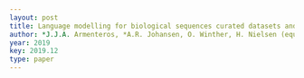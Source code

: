 ```yaml
--- 
layout: post
title: Language modelling for biological sequences curated datasets and baselines
author: *J.J.A. Armenteros, *A.R. Johansen, O. Winther, H. Nielsen (equal contribution)
year: 2019
key: 2019.12
type: paper
---
```

